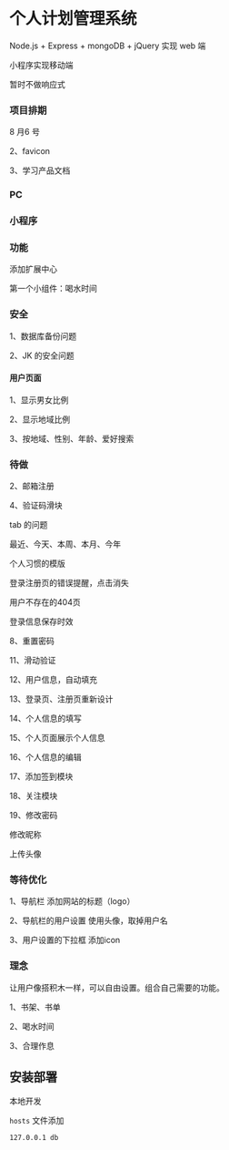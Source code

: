 # 个人计划管理系统

Node.js + Express + mongoDB + jQuery 实现 web 端

小程序实现移动端

暂时不做响应式

### 项目排期

8 月6 号

2、favicon

3、学习产品文档

### PC

### 小程序

### 功能

添加扩展中心

第一个小组件：喝水时间

### 安全
1、数据库备份问题

2、JK 的安全问题
#### 用户页面

1、显示男女比例

2、显示地域比例

3、按地域、性别、年龄、爱好搜索


### 待做

2、邮箱注册

4、验证码滑块

tab 的问题

最近、今天、本周、本月、今年

个人习惯的模版

登录注册页的错误提醒，点击消失

用户不存在的404页

登录信息保存时效

 8、重置密码

 11、滑动验证

 12、用户信息，自动填充

 13、登录页、注册页重新设计

 14、个人信息的填写

 15、个人页面展示个人信息

 16、个人信息的编辑

 17、添加签到模块

 18、关注模块

 19、修改密码

 修改昵称

 上传头像

### 等待优化

1、导航栏 添加网站的标题（logo）

2、导航栏的用户设置 使用头像，取掉用户名

3、用户设置的下拉框 添加icon

### 理念

让用户像搭积木一样，可以自由设置。组合自己需要的功能。

1、书架、书单

2、喝水时间

3、合理作息


## 安装部署

本地开发

`hosts` 文件添加

```
127.0.0.1 db
```

